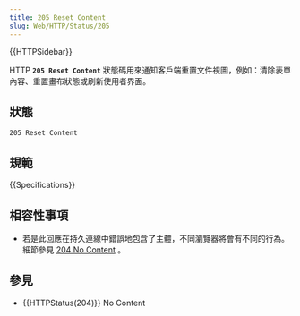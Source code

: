 ```yaml
---
title: 205 Reset Content
slug: Web/HTTP/Status/205
---
```

{{HTTPSidebar}}

HTTP **`205 Reset Content`** 狀態碼用來通知客戶端重置文件視圖，例如：清除表單內容、重置畫布狀態或刷新使用者界面。

## 狀態

```plain
205 Reset Content
```

## 規範

{{Specifications}}

## 相容性事項

- 若是此回應在持久連線中錯誤地包含了主體，不同瀏覽器將會有不同的行為。細節參見 [204 No Content](/zh-TW/docs/Web/HTTP/Status/204) 。

## 參見

- {{HTTPStatus(204)}} No Content
